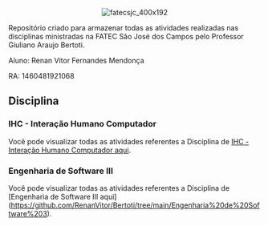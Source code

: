 <div align="center">

![fatecsjc_400x192](https://user-images.githubusercontent.com/71477357/161321048-dc637b2e-0314-4e07-b2f9-8cda9f653356.png)
<p align="center">

</div>

<p align="float">Repositório criado para armazenar todas as atividades realizadas nas disciplinas ministradas na FATEC São José dos Campos pelo Professor Giuliano Araujo Bertoti.<p>
  
  Aluno: Renan Vitor Fernandes Mendonça

  RA: 1460481921068
  
## Disciplina

### IHC - Interação Humano Computador
Você pode visualizar todas as atividades referentes a Disciplina de [IHC - Interação Humano Computador aqui](https://github.com/RenanVitor/Bertoti/tree/main/IHC).
  
### Engenharia de Software III
Você pode visualizar todas as atividades referentes a Disciplina de [Engenharia de Software III aqui]
(https://github.com/RenanVitor/Bertoti/tree/main/Engenharia%20de%20Software%203).
